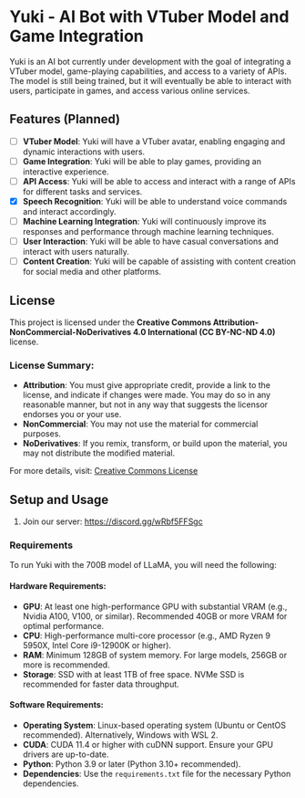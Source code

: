 # Yuki - AI Bot with VTuber Model and Game Integration

Yuki is an AI bot currently under development with the goal of integrating a VTuber model, game-playing capabilities, and access to a variety of APIs. The model is still being trained, but it will eventually be able to interact with users, participate in games, and access various online services.

## Features (Planned)

- [ ] **VTuber Model**: Yuki will have a VTuber avatar, enabling engaging and dynamic interactions with users.
- [ ] **Game Integration**: Yuki will be able to play games, providing an interactive experience.
- [ ] **API Access**: Yuki will be able to access and interact with a range of APIs for different tasks and services.
- [x] **Speech Recognition**: Yuki will be able to understand voice commands and interact accordingly.
- [ ] **Machine Learning Integration**: Yuki will continuously improve its responses and performance through machine learning techniques.
- [ ] **User Interaction**: Yuki will be able to have casual conversations and interact with users naturally.
- [ ] **Content Creation**: Yuki will be capable of assisting with content creation for social media and other platforms.

## License

This project is licensed under the **Creative Commons Attribution-NonCommercial-NoDerivatives 4.0 International (CC BY-NC-ND 4.0)** license. 

### License Summary:

- **Attribution**: You must give appropriate credit, provide a link to the license, and indicate if changes were made. You may do so in any reasonable manner, but not in any way that suggests the licensor endorses you or your use.
- **NonCommercial**: You may not use the material for commercial purposes.
- **NoDerivatives**: If you remix, transform, or build upon the material, you may not distribute the modified material.

For more details, visit: [Creative Commons License](https://creativecommons.org/licenses/by-nc-nd/4.0/)

## Setup and Usage

1. Join our server: https://discord.gg/wRbf5FFSgc

### Requirements

To run Yuki with the 700B model of LLaMA, you will need the following:

#### Hardware Requirements:
- **GPU**: At least one high-performance GPU with substantial VRAM (e.g., Nvidia A100, V100, or similar). Recommended 40GB or more VRAM for optimal performance.
- **CPU**: High-performance multi-core processor (e.g., AMD Ryzen 9 5950X, Intel Core i9-12900K or higher).
- **RAM**: Minimum 128GB of system memory. For large models, 256GB or more is recommended.
- **Storage**: SSD with at least 1TB of free space. NVMe SSD is recommended for faster data throughput.

#### Software Requirements:
- **Operating System**: Linux-based operating system (Ubuntu or CentOS recommended). Alternatively, Windows with WSL 2.
- **CUDA**: CUDA 11.4 or higher with cuDNN support. Ensure your GPU drivers are up-to-date.
- **Python**: Python 3.9 or later (Python 3.10+ recommended).
- **Dependencies**: Use the `requirements.txt` file for the necessary Python dependencies.
